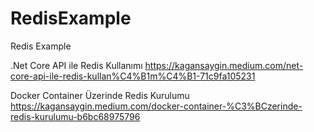 # RedisExample
Redis Example

.Net Core API ile Redis Kullanımı
https://kagansaygin.medium.com/net-core-api-ile-redis-kullan%C4%B1m%C4%B1-71c9fa105231

Docker Container Üzerinde Redis Kurulumu
https://kagansaygin.medium.com/docker-container-%C3%BCzerinde-redis-kurulumu-b6bc68975796
